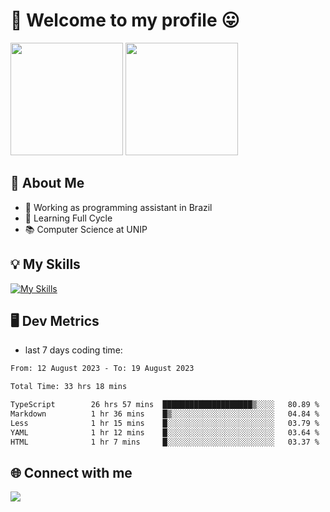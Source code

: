 # 🎉 Welcome to my profile 😛

<div>
  <img height="180em" src="https://github-readme-stats.vercel.app/api?username=VinicciusSantos&show_icons=true&icon_color=fff&include_all_commits=true&count_private=true&bg_color=30,000,000&title_color=fff&text_color=fff"/>
  <img height="180em" src="https://github-readme-stats.vercel.app/api/top-langs/?username=VinicciusSantos&langs_count=8&layout=compact&include_all_commits=true&count_private=true&bg_color=30,000,000&title_color=fff&text_color=fff"/>
</div>

## 📖 About Me
- 🔭 Working as programming assistant in Brazil
- 🌱 Learning Full Cycle
- 📚 Computer Science at UNIP

## 💡 My Skills

[![My Skills](https://skills.thijs.gg/icons?i=angular,react,jest,html,css,sass,bootstrap,ts,js,nodejs,express,git,c,py,postgres,mysql,docker)](https://github.com/VinicciusSantos)

## 🖥️ Dev Metrics

- last 7 days coding time:

<!--START_SECTION:waka-->

```txt
From: 12 August 2023 - To: 19 August 2023

Total Time: 33 hrs 18 mins

TypeScript        26 hrs 57 mins  ████████████████████▒░░░░   80.89 %
Markdown          1 hr 36 mins    █▒░░░░░░░░░░░░░░░░░░░░░░░   04.84 %
Less              1 hr 15 mins    █░░░░░░░░░░░░░░░░░░░░░░░░   03.79 %
YAML              1 hr 12 mins    █░░░░░░░░░░░░░░░░░░░░░░░░   03.64 %
HTML              1 hr 7 mins     █░░░░░░░░░░░░░░░░░░░░░░░░   03.37 %
```

<!--END_SECTION:waka-->

## 🌐 Connect with me

<a href="https://www.linkedin.com/in/vinicius-guedes-b817aa223/"><img src="https://img.shields.io/badge/LinkedIn-0077B5?style=for-the-badge&logo=linkedin&logoColor=white"/></a>

